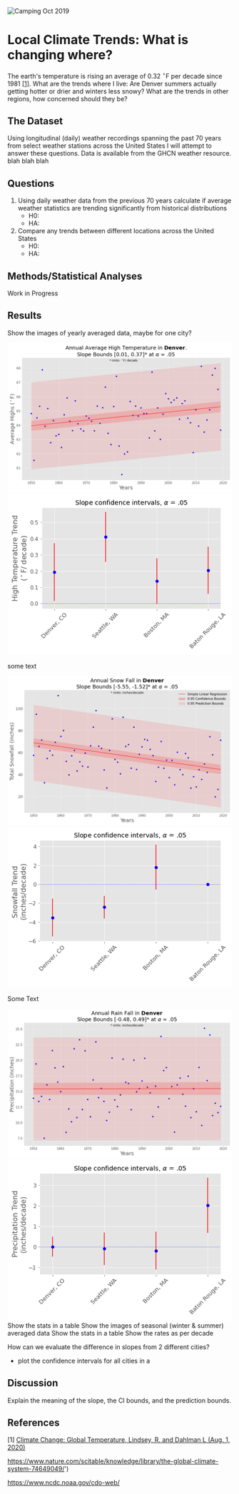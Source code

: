 ![Camping Oct 2019](Report_Images/Big_Meadows_RMNP_crop.png)

# Local Climate Trends: What is changing where?

The earth's temperature is rising an average of 0.32 $^\circ$F per decade since 1981 [[1]](#1).  What are the trends where I live:  Are Denver summers actually getting hotter or drier and winters less snowy?  What are the trends in other regions, how concerned should they be?

## The Dataset
Using longitudinal (daily) weather recordings spanning the past 70 years from select weather stations across the United States I will attempt to answer these questions.  Data is available from the GHCN weather resource.  blah blah blah

## Questions
1. Using daily weather data from the previous 70 years calculate if average weather statistics are trending significantly from historical distributions
    - H0:
    - HA:    
2. Compare any trends between different locations across the United States
    - H0:
    - HA:
## Methods/Statistical Analyses
Work in Progress

## Results
Show the images of yearly averaged data, maybe for one city?

![Denver SNOW plot](src/Denver_TMAX_annual.png 'Image Text')
![SNOW CI comparison](src/Denver_TMAX_annual_CI.png)

some text

![Denver SNOW plot](src/Denver_SNOW_annual.png)
![SNOW CI comparison](src/Denver_SNOW_annual_CI.png)

Some Text

![Denver SNOW plot](src/Denver_PRCP_annual.png)
![SNOW CI comparison](src/Denver_PRCP_annual_CI.png)
Show the stats in a table
Show the images of seasonal (winter & summer) averaged data
Show the stats in a table
Show the rates as per decade

How can we evaluate the difference in slopes from 2 different cities?
- plot the confidence intervals for all cities in a 

## Discussion
Explain the meaning of the slope, the CI bounds, and the prediction bounds. 





## References
<a id="1">[1]</a> 
[Climate Change: Global Temperature, Lindsey, R. and Dahlman L (Aug. 1, 2020)]('https://www.climate.gov/news-features/understanding-climate/climate-change-global-temperature)

https://www.nature.com/scitable/knowledge/library/the-global-climate-system-74649049/')

https://www.ncdc.noaa.gov/cdo-web/
